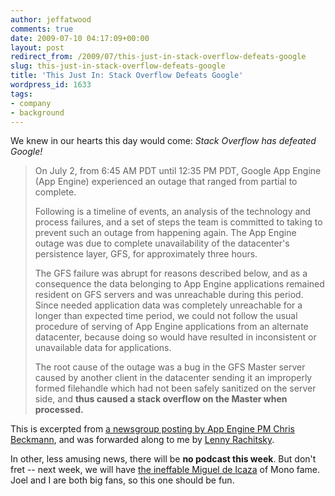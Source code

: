 ```yaml
---
author: jeffatwood
comments: true
date: 2009-07-10 04:17:09+00:00
layout: post
redirect_from: /2009/07/this-just-in-stack-overflow-defeats-google
slug: this-just-in-stack-overflow-defeats-google
title: 'This Just In: Stack Overflow Defeats Google'
wordpress_id: 1633
tags:
- company
- background
---
```



We knew in our hearts this day would come: _Stack Overflow has defeated Google!_





<blockquote>
On July 2, from 6:45 AM PDT until 12:35 PM PDT, Google App Engine (App Engine) experienced an outage that ranged from partial to complete.

> 
> 
Following is a timeline of events, an analysis of the technology and process failures, and a set of steps the team is committed to taking to prevent such an outage from happening again. The App Engine outage was due to complete unavailability of the datacenter's persistence layer, GFS, for approximately three hours. 

> 
> 
The GFS failure was abrupt for reasons described below, and as a consequence the data belonging to App Engine applications remained resident on GFS servers and was unreachable during this period. Since needed application data was completely unreachable for a longer than expected time period, we could not follow the usual procedure of serving of App Engine applications from an alternate datacenter, because doing so would have resulted in inconsistent or unavailable data for applications. 

> 
> 
The root cause of the outage was a bug in the GFS Master server caused by another client in the datacenter sending it an improperly formed filehandle which had not been safely sanitized on the server side, and **thus caused a stack overflow on the Master when processed.** 
</blockquote>





This is excerpted from [a newsgroup posting by App Engine PM Chris Beckmann](http://groups.google.com/group/google-appengine/msg/ba95ded980c8c179), and was forwarded along to me by [Lenny Rachitsky](http://www.transparentuptime.com/).



In other, less amusing news, there will be **no podcast this week**. But don't fret -- next week, we will have [the ineffable Miguel de Icaza](http://en.wikipedia.org/wiki/Miguel_de_Icaza) of Mono fame. Joel and I are both big fans, so this one should be fun.

